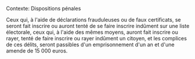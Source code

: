 Contexte: Dispositions pénales

Ceux qui, à l'aide de déclarations frauduleuses ou de faux certificats, se seront fait inscrire ou auront tenté de se faire inscrire indûment sur une liste électorale, ceux qui, à l'aide des mêmes moyens, auront fait inscrire ou rayer, tenté de faire inscrire ou rayer indûment un citoyen, et les complices de ces délits, seront passibles d'un emprisonnement d'un an et d'une amende de 15 000 euros.